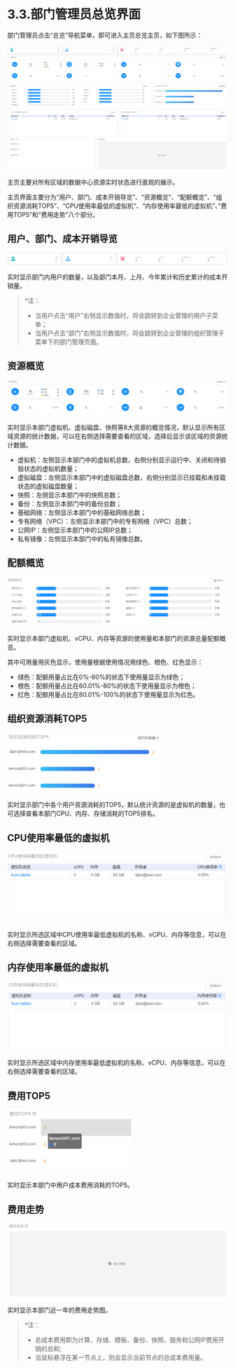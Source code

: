 # 3.3.部门管理员总览界面

部门管理员点击“总览”导航菜单，即可进入主页总览主页，如下图所示：

![1597831756657](department_manager_view.assets/1597831756657.png)

主页主要对所有区域的数据中心资源实时状态进行直观的展示。

主页界面主要分为“用户、部门、成本开销导览”、“资源概览”、“配额概览”、“组织资源消耗TOP5”、“CPU使用率最低的虚拟机“、“内存使用率最低的虚拟机”、”费用TOP5”和“费用走势”八个部分。

## 用户、部门、成本开销导览

![1597832280331](department_manager_view.assets/1597832280331.png)

实时显示部门内用户的数量，以及部门本月、上月、今年累计和历史累计的成本开销量。

> *注：
>
> - 当用户点击“用户”右侧显示数值时，将会跳转到企业管理的用户子菜单；
> - 当用户点击“部门”右侧显示数值时，将会跳转到企业管理的组织管理子菜单下的部门管理页面。

## 资源概览

![1597832492699](department_manager_view.assets/1597832492699.png)

实时显示本部门虚拟机、虚拟磁盘、快照等8大资源的概览情况，默认显示所有区域资源的统计数据，可以在右侧选择需要查看的区域，选择后显示该区域的资源统计数据。

- 虚拟机：左侧显示本部门中的虚拟机总数，右侧分别显示运行中、关闭和待销毁状态的虚拟机数量；
- 虚拟磁盘：左侧显示本部门中的虚拟磁盘总数，右侧分别显示已挂载和未挂载状态的虚拟磁盘数量；
- 快照：左侧显示本部门中的快照总数；
- 备份：左侧显示本部门中的备份总数；
- 基础网络：左侧显示本部门中的基础网络总数；
- 专有网络（VPC）：左侧显示本部门中的专有网络（VPC）总数；
- 公网IP：左侧显示本部门中的公网IP总数；
- 私有镜像：左侧显示本部门中的私有镜像总数。

## 配额概览

![1597832695046](department_manager_view.assets/1597832695046.png)

实时显示本部门虚拟机、vCPU、内存等资源的使用量和本部门的资源总量配额概览。

其中可用量用灰色显示，使用量根据使用情况用绿色、橙色、红色显示：

- 绿色：配额用量占比在0%-60%的状态下使用量显示为绿色；
- 橙色：配额用量占比在60.01%-80%的状态下使用量显示为橙色；
- 红色：配额用量占比在80.01%-100%的状态下使用量显示为红色。

## 组织资源消耗TOP5

<img src="department_manager_view.assets/1597832775975.png" alt="1597832775975" style="zoom:50%;" />

实时显示部门中各个用户资源消耗的TOP5，默认统计资源的是虚拟机的数量，也可选择查看本部门CPU、内存、存储消耗的TOP5排名。

## CPU使用率最低的虚拟机

<img src="department_manager_view.assets/1597832839486.png" alt="1597832839486" style="zoom:50%;" />

实时显示所选区域中CPU使用率最低虚拟机的名称、vCPU、内存等信息，可以在右侧选择需要查看的区域。

## 内存使用率最低的虚拟机

<img src="department_manager_view.assets/1597832900055.png" alt="1597832900055" style="zoom:50%;" />

实时显示所选区域中内存使用率最低虚拟机的名称、vCPU、内存等信息，可以在右侧选择需要查看的区域。

## 费用TOP5

<img src="department_manager_view.assets/1597833017442.png" alt="1597833017442" style="zoom:50%;" />

实时显示本部门中用户成本费用消耗的TOP5。

## 费用走势

<img src="department_manager_view.assets/1597832986302.png" alt="1597832986302" style="zoom:50%;" />

实时显示本部门近一年的费用走势图。

> *注：
>
> - 总成本费用即为计算、存储、模板、备份、快照、服务和公网IP费用开销的总和;
> - 当鼠标悬浮在某一节点上，则会显示当前节点的总成本费用量。